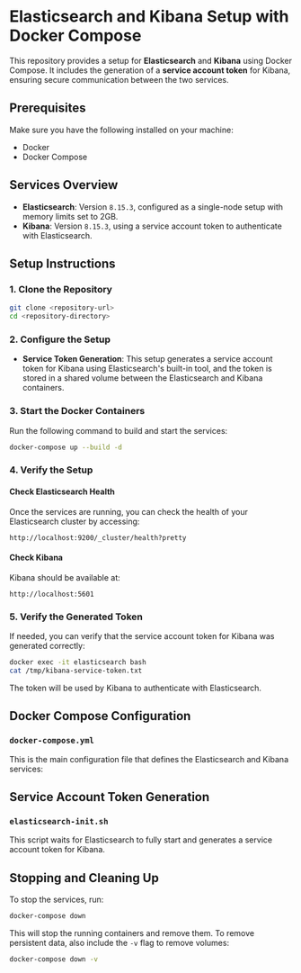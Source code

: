 # Elasticsearch and Kibana Setup with Docker Compose

This repository provides a setup for **Elasticsearch** and **Kibana** using Docker Compose. It includes the generation of a **service account token** for Kibana, ensuring secure communication between the two services.

## Prerequisites

Make sure you have the following installed on your machine:
- Docker
- Docker Compose

## Services Overview

- **Elasticsearch**: Version `8.15.3`, configured as a single-node setup with memory limits set to 2GB.
- **Kibana**: Version `8.15.3`, using a service account token to authenticate with Elasticsearch.

## Setup Instructions

### 1. Clone the Repository

```bash
git clone <repository-url>
cd <repository-directory>
```

### 2. Configure the Setup

- **Service Token Generation**: This setup generates a service account token for Kibana using Elasticsearch's built-in tool, and the token is stored in a shared volume between the Elasticsearch and Kibana containers.

### 3. Start the Docker Containers

Run the following command to build and start the services:

```bash
docker-compose up --build -d
```

### 4. Verify the Setup

#### Check Elasticsearch Health

Once the services are running, you can check the health of your Elasticsearch cluster by accessing:

```
http://localhost:9200/_cluster/health?pretty
```

#### Check Kibana

Kibana should be available at:

```
http://localhost:5601
```

### 5. Verify the Generated Token

If needed, you can verify that the service account token for Kibana was generated correctly:

```bash
docker exec -it elasticsearch bash
cat /tmp/kibana-service-token.txt
```

The token will be used by Kibana to authenticate with Elasticsearch.

## Docker Compose Configuration

### `docker-compose.yml`

This is the main configuration file that defines the Elasticsearch and Kibana services:


## Service Account Token Generation

### `elasticsearch-init.sh`

This script waits for Elasticsearch to fully start and generates a service account token for Kibana.


## Stopping and Cleaning Up

To stop the services, run:

```bash
docker-compose down
```

This will stop the running containers and remove them. To remove persistent data, also include the `-v` flag to remove volumes:

```bash
docker-compose down -v
```

